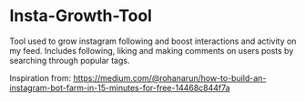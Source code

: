 # Insta-Growth-Tool

Tool used to grow instagram following and boost interactions and activity on my feed. Includes following, liking and making comments on users posts by searching through popular tags.

Inspiration from: https://medium.com/@rohanarun/how-to-build-an-instagram-bot-farm-in-15-minutes-for-free-14468c844f7a
